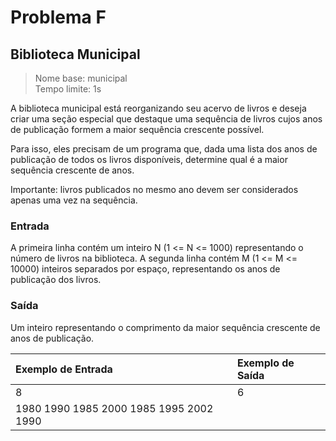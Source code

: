 # Problema F

## Biblioteca Municipal

> Nome base: municipal \
> Tempo limite: 1s

A biblioteca municipal está reorganizando seu acervo de livros e deseja criar uma seção especial que destaque uma sequência de livros cujos anos de publicação formem a maior sequência crescente possível.

Para isso, eles precisam de um programa que, dada uma lista dos anos de publicação de todos os livros disponíveis, determine qual é a maior sequência crescente de anos.

Importante: livros publicados no mesmo ano devem ser considerados apenas uma vez na sequência.

### Entrada

A primeira linha contém um inteiro N (1 <= N <= 1000) representando o número de livros na biblioteca. A segunda linha contém M (1 <= M <= 10000) inteiros separados por espaço, representando os anos de publicação dos livros.

### Saída

Um inteiro representando o comprimento da maior sequência crescente de anos de publicação.

| Exemplo de Entrada                      | Exemplo de Saída |
|:----------------------------------------|:-----------------|
| 8                                       | 6                |
| 1980 1990 1985 2000 1985 1995 2002 1990 |                  |
